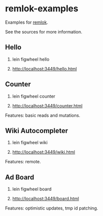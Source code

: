 # remlok-examples

Examples for [remlok](https://github.com/gumvic/remlok).

See the sources for more information.

## Hello

1) lein figwheel hello

2) [http://localhost:3449/hello.html](http://localhost:3449/hello.html)

## Counter

1) lein figwheel counter

2) [http://localhost:3449/counter.html](http://localhost:3449/counter.html)

Features: basic reads and mutations.

## Wiki Autocompleter

1) lein figwheel wiki

2) [http://localhost:3449/wiki.html](http://localhost:3449/wiki.html)

Features: remote.

## Ad Board

1) lein figwheel board

2) [http://localhost:3449/board.html](http://localhost:3449/board.html)

Features: optimistic updates, tmp id patching.